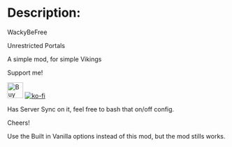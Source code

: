 # Description:
WackyBeFree

Unrestricted Portals

A simple mod, for simple Vikings

Support me!

<a href="https://www.buymeacoffee.com/WackyMole" target="_blank"><img src="https://cdn.buymeacoffee.com/buttons/v2/default-yellow.png" alt="Buy Me A Coffee" height='36' style="height: 36px;" ></a>  [![ko-fi](https://ko-fi.com/img/githubbutton_sm.svg)](https://ko-fi.com/H2H6LL5GA)

Has Server Sync on it, feel free to bash that on/off config.

Cheers!

Use the Built in Vanilla options instead of this mod, but the mod stills works.
